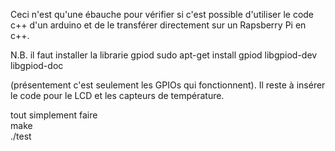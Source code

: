 Ceci n'est qu'une ébauche pour vérifier si c'est possible d'utiliser le code c++ d'un arduino et de le transférer directement sur un Rapsberry Pi en c++.

N.B. il faut installer la librarie gpiod
sudo apt-get install gpiod libgpiod-dev libgpiod-doc

(présentement c'est seulement les GPIOs qui fonctionnent).
Il reste à insérer le code pour le LCD et les capteurs de température.

tout simplement  faire<br>
make<br>
./test

